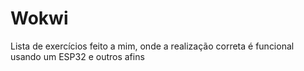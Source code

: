 # Wokwi
Lista de exercícios feito a mim, onde a realização correta é funcional usando um ESP32 e outros afins

